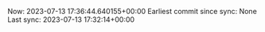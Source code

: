 Now: 2023-07-13 17:36:44.640155+00:00 Earliest commit since sync: None Last sync: 2023-07-13 17:32:14+00:00
